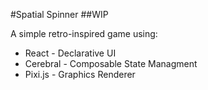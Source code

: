 #Spatial Spinner
##WIP

A simple retro-inspired game using:

* React     - Declarative UI
* Cerebral  - Composable State Managment
* Pixi.js   - Graphics Renderer
